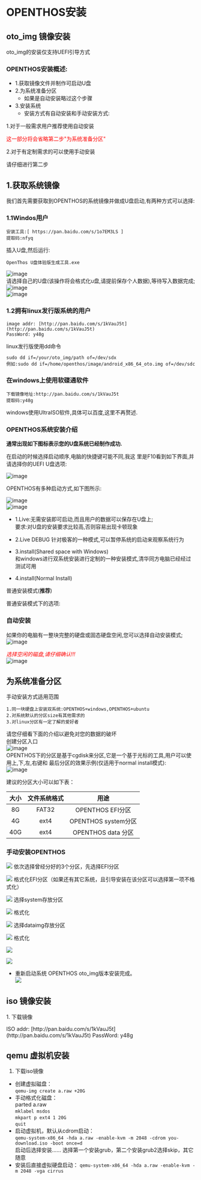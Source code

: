 # OPENTHOS安装

## oto_img 镜像安装

<p>oto_img的安装仅支持UEFI引导方式</p>

### OPENTHOS安装概述:
 * 1.获取镜像文件并制作可启动U盘  
 * 2.为系统准备分区
   - 如果是自动安装略过这个步骤
 * 3.安装系统 
   - 安装方式有自动安装和手动安装方式:

<p>1.对于一般需求用户推荐使用自动安装</p>
<p><font color=red>这一部分将会省略第二步"为系统准备分区"</font></p>
<p>2.对于有定制需求的可以使用手动安装</p>
<p>请仔细进行第二步</p>

<h2 id="1">1.获取系统镜像</h2>
我们首先需要获取到OPENTHOS的系统镜像并做成U盘启动,有两种方式可以选择:  
<h3 id="1.1">1.1Windos用户</h3>

```
安装工具:[ https://pan.baidu.com/s/1o7EM3LS ]  
提取码:nfyq  
```

插入U盘,然后运行:

```
OpenThos U盘体验版生成工具.exe
```

![image](./pic/anzhuang/ChooseDevice.PNG)  
请选择自己的U盘(该操作将会格式化u盘,请提前保存个人数据),等待写入数据完成;  
![image](./pic/anzhuang/prompt.PNG)  
![image](./pic/anzhuang/WriteProgressing.PNG)

<h3 id="1.2">1.2拥有linux发行版系统的用户</h3>

```
image addr: [http://pan.baidu.com/s/1kVauJ5t](http://pan.baidu.com/s/1kVauJ5t)   
PassWord: y48g
```

linux发行版使用dd命令  

```
sudo dd if=/your/oto_img/path of=/dev/sdx
例如:sudo dd if=/home/openthos/image/android_x86_64_oto.img of=/dev/sdc
```

<h3>在windows上使用软碟通软件</h3>

```
下载镜像地址:http://pan.baidu.com/s/1kVauJ5t
提取码:y48g
```

windows使用UltraISO软件,具体可以百度,这里不再赘述.

### OPENTHOS系统安装介绍

**通常出现如下图标表示您的U盘系统已经制作成功.**  

在启动的时候选择启动顺序,电脑的快捷键可能不同,我这
里是F10看到如下界面,并请选择你的UEFI U盘选项: 

![image](./pic/anzhuang/bootOption.jpg)  

OPENTHOS有多种启动方式,如下图所示:  

![image](./pic/anzhuang/u-EFI.jpg)  
![image](./pic/anzhuang/install.jpg)  

- 1.Live:无需安装即可启动,而且用户的数据可以保存在U盘上;  
要求:对U盘的安装要求比较高,否则容易出现卡顿现象  

- 2.Live DEBUG
针对极客的一种模式,可以暂停系统的启动来观察系统行为  

- 3.install(Shared space with Windows)  
和windows进行双系统安装进行定制的一种安装模式,清华同方电脑已经经过测试可用  

- 4.install(Normal Install)

普通安装模式(**推荐**)  

普通安装模式下的选项:
<h3 id="2.1">自动安装</h3>

如果你的电脑有一整块完整的硬盘或固态硬盘空闲,您可以选择自动安装模式<Auto Install>;  
![image](./pic/anzhuang/installOption.jpg)  

<font color=red>*选择空闲的磁盘,请仔细确认!!!*</font>  
![image](./pic/anzhuang/ChooseHardDrive.jpg)

<h2 id="2.2">为系统准备分区</h2>
手动安装<Manual Install>方式适用范围  

```
1.同一块硬盘上安装双系统:OPENTHOS+windows,OPENTHOS+ubuntu  
2.对系统默认的分区size有其他需求的   
3.对linux分区有一定了解的爱好者  
```

请您仔细看下面的介绍以避免对您的数据的破坏  
创建分区入口  
![image](./pic/anzhuang/createPartition.jpg)  
OPENTHOS下的分区是基于cgdisk来分区,它是一个基于光标的工具,用户可以使用上,下,左,右键和
最后分区的效果示例(仅适用于normal install模式):  
![image](./pic/anzhuang/Partition.jpg)  

建议的分区大小可以如下表：

|大小   |文件系统格式|用途|
|:----:|:-----:|:----:|
| 8G   | FAT32 |OPENTHOS EFI分区|
|4G|ext4|OPENTHOS system分区|
|40G|ext4|OPENTHOS data 分区|

<h3 id="2.3">手动安装OPENTHOS</h3>  

![](pic/anzhuang/8.JPG)
  依次选择曾经分好的3个分区，先选择EFI分区
  
![](pic/anzhuang/9.JPG)
  格式化EFI分区（如果还有其它系统，且引导安装在该分区可以选择第一项不格式化）
  
![](pic/anzhuang/10.JPG)
  选择system存放分区
  
![](pic/anzhuang/11.JPG)
  格式化
  
![](pic/anzhuang/12.JPG)
  选择dataimg存放分区
  
![](pic/anzhuang/13.JPG)
  格式化
  
![](pic/anzhuang/14.JPG)

![](pic/anzhuang/15.JPG)

 - 重新启动系统
 OPENTHOS oto_img版本安装完成。  
![](pic/anzhuang/17.jpg)  

## iso 镜像安装
<p id="install2" name="install2">
 1. 下载镜像
</p>
ISO addr: [http://pan.baidu.com/s/1kVauJ5t](http://pan.baidu.com/s/1kVauJ5t)   
PassWord: y48g  

## qemu 虚拟机安装

 1. 下载iso镜像

  - 创建虚拟磁盘：  
    `qemu-img create a.raw +20G`  
  - 手动格式化磁盘：  
    parted a.raw  
        `mklabel msdos`  
        `mkpart p ext4 1 20G`  
        `quit`
  - 启动虚拟机，默认从cdrom启动：  
    `qemu-system-x86_64 -hda a.raw -enable-kvm -m 2048 -cdrom you-download.iso -boot once=d`  
    启动后选择安装…… 选择第一个安装grub，第二个安装grub2选择skip，其它随意
  - 安装后直接虚拟硬盘启动：
    `qemu-system-x86_64 -hda a.raw -enable-kvm -m 2048 -vga cirrus`
